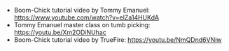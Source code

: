 - Boom-Chick tutorial video by Tommy Emanuel: https://www.youtube.com/watch?v=elZa14HUKdA
- Tommy Emanuel master class on tumb picking: https://youtu.be/Xm2ODiNUhac
- Boom-Chick tutorial video by TrueFire: https://youtu.be/NmQDnd6VNiw
